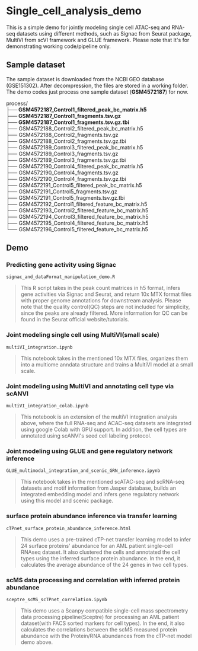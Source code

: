 # Single_cell_analysis_demo
This is a simple demo for jointly modeling single cell ATAC-seq and RNA-seq datasets using different methods, such as Signac from Seurat package, MultiVI from scVI framework and GLUE framework. Please note that It's for demonstrating working code/pipeline only.

## Sample dataset
The sample dataset is downloaded from the NCBI GEO database (GSE151302). After decompression, the files are stored in a working folder. The demo codes just process one sample dataset (**GSM4572187**) for now.

process/  
**├── GSM4572187_Control1_filtered_peak_bc_matrix.h5  
├── GSM4572187_Control1_fragments.tsv.gz  
├── GSM4572187_Control1_fragments.tsv.gz.tbi**  
├── GSM4572188_Control2_filtered_peak_bc_matrix.h5  
├── GSM4572188_Control2_fragments.tsv.gz  
├── GSM4572188_Control2_fragments.tsv.gz.tbi  
├── GSM4572189_Control3_filtered_peak_bc_matrix.h5  
├── GSM4572189_Control3_fragments.tsv.gz  
├── GSM4572189_Control3_fragments.tsv.gz.tbi  
├── GSM4572190_Control4_filtered_peak_bc_matrix.h5  
├── GSM4572190_Control4_fragments.tsv.gz  
├── GSM4572190_Control4_fragments.tsv.gz.tbi  
├── GSM4572191_Control5_filtered_peak_bc_matrix.h5  
├── GSM4572191_Control5_fragments.tsv.gz  
├── GSM4572191_Control5_fragments.tsv.gz.tbi  
├── GSM4572192_Control1_filtered_feature_bc_matrix.h5  
├── GSM4572193_Control2_filtered_feature_bc_matrix.h5  
├── GSM4572194_Control3_filtered_feature_bc_matrix.h5  
├── GSM4572195_Control4_filtered_feature_bc_matrix.h5  
└── GSM4572196_Control5_filtered_feature_bc_matrix.h5  


## Demo

### Predicting gene activity using Signac  
``signac_and_dataFormat_manipulation_demo.R``

>This R script takes in the peak count matrices in h5 format, infers gene activities via Signac and Seurat, and return 10x MTX format files with proper genome annotations for downstream analysis. Please note that the quality control(QC) steps are not included for simplicity, since the peaks are already filtered. More information for QC can be found in the Seurat official website/tutorials.
### Joint modeling single cell using MultiVI(small scale)
``multiVI_integration.ipynb``
>This notebook takes in the mentioned 10x MTX files, organizes them into a multiome anndata structure and trains a MultiVI model at a small scale.

### Joint modeling using MultiVI and annotating cell type via scANVI
``multiVI_integration_colab.ipynb``
>This notebook is an extension of the multiVI integration analysis above, where the full RNA-seq and ACAC-seq datasets are integrated using google Colab with GPU support. In addition, the cell types are annotated using scANVI's seed cell labeling protocol.

### Joint modeling using GLUE and gene regulatory network inference
``GLUE_multimodal_integration_and_scenic_GRN_inference.ipynb``
>This notebook takes in the mentioned scATAC-seq and scRNA-seq datasets and motif information from Jasper database, builds an integrated embedding model and infers gene regulatory network using this model and scenic package.

### surface protein abundance inference via transfer learning
``cTPnet_surface_protein_abundance_inference.html``
>This demo uses a pre-trained cTP-net transfer learning model to infer 24 surface proteins' abundance for an AML patient single-cell RNAseq dataset. It also clustered the cells and annotated the cell types using the inferred surface protein abundance. In the end, it calculates the average abundance of the 24 genes in two cell types.

### scMS data processing and correlation with inferred protein abundance
``sceptre_scMS_scTPnet_correlation.ipynb``
>This demo uses a Scanpy compatible single-cell mass spectrometry data processing pipeline(Sceptre) for processing an AML patient dataset(with FACS sorted markers for cell types). In the end, it also calculates the correlations between the scMS measured protein abundance with the Protein/RNA abundances from the cTP-net model demo above.
